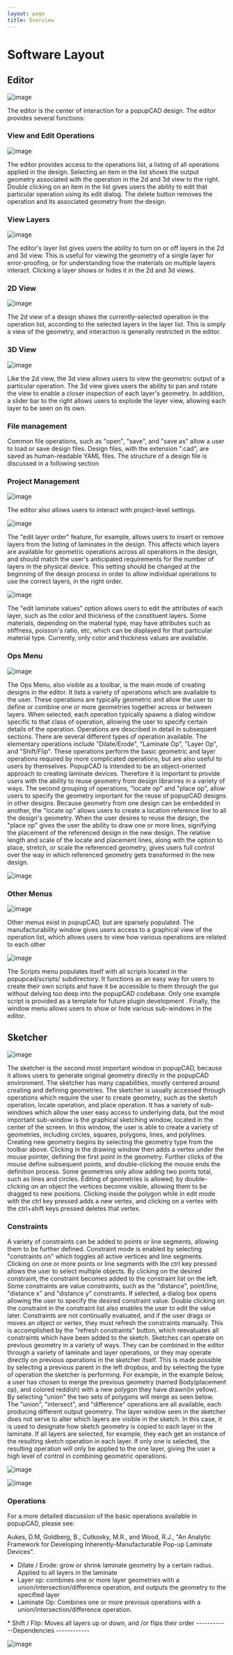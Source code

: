```yaml
---
layout: page
title: Overview
---
```


Software Layout
===============

Editor
------

![image]({{site.url}}images/overview_images/editor_screenshot.png)

The editor is the center of interaction for a popupCAD design. The
editor provides several functions:

### View and Edit Operations

![image]({{site.url}}images/overview_images/operation_list.png)

The editor provides access to the operations list, a listing of all
operations applied in the design. Selecting an item in the list shows
the output geometry associated with the operation in the 2d and 3d view
to the right. Double clicking on an item in the list gives users the
ability to edit that particular operation using its edit dialog. The
delete button removes the operation and its associated geometry from the
design.

### View Layers

![image]({{site.url}}images/overview_images/layer_list.png)

The editor's layer list gives users the ability to turn on or off layers
in the 2d and 3d view. This is useful for viewing the geometry of a
single layer for error-proofing, or for understanding how the materials
on multiple layers interact. Clicking a layer shows or hides it in the
2d and 3d views.

### 2D View

![image]({{site.url}}images/overview_images/2d_view.png)

The 2d view of a design shows the currently-selected operation in the
operation list, according to the selected layers in the layer list. This
is simply a view of the geometry, and interaction is generally
restricted in the editor.

### 3D View

![image]({{site.url}}images/overview_images/3d_view.png)

Like the 2d view, the 3d view allows users to view the geometric output
of a particular operation. The 3d view gives users the ability to pan
and rotate the view to enable a closer inspection of each layer's
geometry. In addition, a slider bar to the right allows users to explode
the layer view, allowing each layer to be seen on its own.

### File management

Common file operations, such as "open", "save", and "save as" allow a
user to load or save design files. Design files, with the extension
".cad", are saved as human-readable YAML files. The structure of a
design file is discussed in a following section

### Project Management

![image]({{site.url}}images/overview_images/project_management.png)

The editor also allows users to interact with project-level settings.

![image]({{site.url}}images/overview_images/edit_layer_order.png)

The "edit layer order" feature, for example, allows users to insert or
remove layers from the listing of laminates in the design. This affects
which layers are available for geometric operations across all
operations in the design, and should match the user's anticipated
requirements for the number of layers in the physical device. This
setting should be changed at the beginning of the design process in
order to allow individual operations to use the correct layers, in the
right order.

![image]({{site.url}}images/overview_images/edit_layer_properties.png)

The "edit laminate values" option allows users to edit the attributes of
each layer, such as the color and thickness of the constituent layers.
Some materials, depending on the material type, may have attributes such
as stiffness, poisson's ratio, etc, which can be displayed for that
particular material type. Currently, only color and thickness values are
available.

### Ops Menu

![image]({{site.url}}images/overview_images/ops_menu.png)

The Ops Menu, also visible as a toolbar, is the main mode of creating
designs in the editor. It lists a variety of operations which are
available to the user. These operations are typically geometric and
allow the user to define or combine one or more geometries together
across or between layers. When selected, each operation typically spawns
a dialog window specific to that class of operation, allowing the user
to specify certain details of the operation. Operations are described in
detail in subsequent sections. There are several different types of
operation available. The elementary operations include "Dilate/Erode",
"Laminate Op", "Layer Op", and "Shift/Flip". These operations perform
the basic geometric and layer operations required by more complicated
operations, but are also useful to users by themselves. PopupCAD is
intended to be an object-oriented approach to creating laminate devices.
Therefore it is important to provide users with the ability to reuse
geometry from design librarires in a variety of ways. The second
grouping of operations, "locate op" and "place op", allow users to
specify the geometry important for the reuse of popupCAD designs in
other designs. Because geometry from one design can be embedded in
another, the "locate op" allows users to create a location reference
line to all the design's geometry. When the user desires to reuse the
design, the "place op" gives the user the ability to draw one or more
lines, signifying the placement of the referenced design in the new
design. The relative length and scale of the locate and placement lines,
along with the option to place, stretch, or scale the referenced
geometry, gives users full control over the way in which referenced
geometry gets transformed in the new design.

![image]({{site.url}}images/overview_images/ops_toolbar.png)

### Other Menus

![image]({{site.url}}images/overview_images/view_operations.png)

Other menus exist in popupCAD, but are sparsely populated. The
manufacturability window gives users access to a graphical view of the
operation list, which allows users to view how various operations are
related to each other

![image]({{site.url}}images/overview_images/operation_network.png)

The Scripts menu populates itself with all scripts located in the
popupcad/scripts/ subdirectory. It functions as an easy way for users to
create their own scripts and have it be accessible to them through the
gui without delving too deep into the popupCAD codebase. Only one
example script is provided as a template for future plugin development .
Finally, the window menu allows users to show or hide various
sub-windows in the editor.

Sketcher
--------

![image]({{site.url}}images/overview_images/sketcher_screenshot.png)

The sketcher is the second most important window in popupCAD, because it
allows users to generate original geometry directly in the popupCAD
environment. The sketcher has many capabilities, mostly centered around
creating and defining geometries. The sketcher is usually accessed
through operations which require the user to create geometry, such as
the sketch operation, locate operation, and place operation. It has a
variety of sub-windows which allow the user easy access to underlying
data, but the most important sub-window is the graphical sketching
window, located in the center of the screen. In this window, the user is
able to create a variety of geometries, including circles, squares,
polygons, lines, and polylines. Creating new geometry begins by
selecting the geometry type from the toolbar above. Clicking in the
drawing window then adds a vertex under the mouse pointer, defining the
first point in the geometry. Further clicks of the mouse define
subsequent points, and double-clicking the mouse ends the definition
process. Some geometries only allow adding two points total, such as
lines and circles. Editing of geometries is allowed; by double-clicking
on an object the vertices become visible, allowing them to be dragged to
new positions. Clicking inside the polygon while in edit mode with the
ctrl key pressed adds a new vertex, and clicking on a vertex with the
ctrl+shift keys pressed deletes that vertex.

### Constraints

A variety of constraints can be added to points or line segments,
allowing them to be further defined. Constraint mode is enabled by
selecting "constraints on" which toggles all active vertices and line
segments. Clicking on one or more points or line segments with the ctrl
key pressed allows the user to select multiple objects. By clicking on
the desired constraint, the constraint becomes added to the constraint
list on the left. Some constraints are value constraints, such as the
"distance", point/line, "distance x" and "distance y" constraints. If
selected, a dialog box opens allowing the user to specify the desired
constraint value. Double clicking on the constraint in the constraint
list also enables the user to edit the value later. Constraints are not
continually evaluated, and if the user drags or moves an object or
vertex, they must refresh the constraints manually. This is accomplished
by the "refresh constraints" button, which reevaluates all constraints
which have been added to the sketch. Sketches can operate on previous
geometry in a variety of ways. They can be combined in the editor
through a variety of laminate and layer operations, or they may operate
directly on previous operations in the sketcher itself. This is made
possible by selecting a previous parent in the left dropbox, and by
selecting the type of operation the sketcher is performing. For example,
in the example below, a user has chosen to merge the previous geometry
(named Body(placement op), and colored reddish) with a new polygon they
have drawn(in yellow). By selecting "union" the two sets of polygons
will merge as seen below. The "union", "intersect", and "difference"
operations are all available, each producing different output geometry.
The layer window seen in the sketcher does not serve to alter which
layers are visible in the sketch. In this case, it is used to designate
how sketch geometry is copied to each layer in the laminate. If all
layers are selected, for example, they each get an instance of the
resulting sketch operation in each layer. If only one is selected, the
resulting operation will only be applied to the one layer, giving the
user a high level of control in combining geometric operations.

![image]({{site.url}}images/overview_images/sketch_operation.png)

![image]({{site.url}}images/overview_images/sketch_op_result.png)

### Operations

For a more detailed discussion of the basic operations available in
popupCAD, please see:

Aukes, D.M, Goldberg, B., Cutkosky, M.R., and Wood, R.J., "An Analytic
Framework for Developing Inherently-Manufacturable Pop-up Laminate
Devices".

-   Dilate / Erode: grow or shrink laminate geometry by a
    certain radius. Applied to all layers in the laminate
-   Layer op: combines one or more layer geometries with a
    union/intersection/difference operation, and outputs the geometry to
    the specified layer
-   Laminate Op: Combines one or more previous operations with a
    union/intersection/difference operation.

\* Shift / Flip: Moves all layers up or down, and /or flips their order
------------Dependencies ------------

![image]({{site.url}}images/overview_images/dependencies.png)
